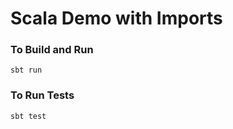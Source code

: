 # Scala Demo with Imports

### To Build and Run

```
sbt run
```

### To Run Tests

```
sbt test
```
